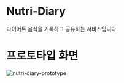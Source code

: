 # Nutri-Diary
다이어트 음식을 기록하고 공유하는 서비스입니다.
# 프로토타입 화면
![nutri-diary-prototype](https://github.com/user-attachments/assets/ccbbc96a-027e-46e2-829e-f724056f5dff)

